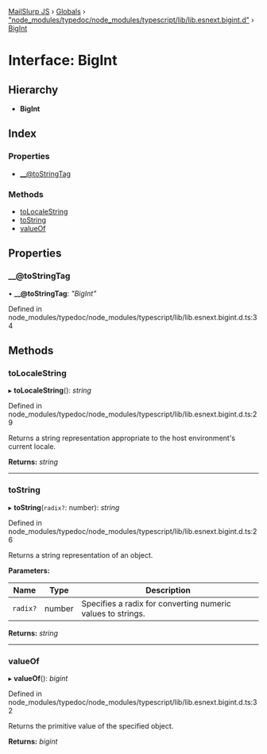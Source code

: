 [MailSlurp JS](../README.md) › [Globals](../globals.md) › ["node_modules/typedoc/node_modules/typescript/lib/lib.esnext.bigint.d"](../modules/_node_modules_typedoc_node_modules_typescript_lib_lib_esnext_bigint_d_.md) › [BigInt](_node_modules_typedoc_node_modules_typescript_lib_lib_esnext_bigint_d_.bigint.md)

# Interface: BigInt

## Hierarchy

* **BigInt**

## Index

### Properties

* [__@toStringTag](_node_modules_typedoc_node_modules_typescript_lib_lib_esnext_bigint_d_.bigint.md#__@tostringtag)

### Methods

* [toLocaleString](_node_modules_typedoc_node_modules_typescript_lib_lib_esnext_bigint_d_.bigint.md#tolocalestring)
* [toString](_node_modules_typedoc_node_modules_typescript_lib_lib_esnext_bigint_d_.bigint.md#tostring)
* [valueOf](_node_modules_typedoc_node_modules_typescript_lib_lib_esnext_bigint_d_.bigint.md#valueof)

## Properties

###  __@toStringTag

• **__@toStringTag**: *"BigInt"*

Defined in node_modules/typedoc/node_modules/typescript/lib/lib.esnext.bigint.d.ts:34

## Methods

###  toLocaleString

▸ **toLocaleString**(): *string*

Defined in node_modules/typedoc/node_modules/typescript/lib/lib.esnext.bigint.d.ts:29

Returns a string representation appropriate to the host environment's current locale.

**Returns:** *string*

___

###  toString

▸ **toString**(`radix?`: number): *string*

Defined in node_modules/typedoc/node_modules/typescript/lib/lib.esnext.bigint.d.ts:26

Returns a string representation of an object.

**Parameters:**

Name | Type | Description |
------ | ------ | ------ |
`radix?` | number | Specifies a radix for converting numeric values to strings.  |

**Returns:** *string*

___

###  valueOf

▸ **valueOf**(): *bigint*

Defined in node_modules/typedoc/node_modules/typescript/lib/lib.esnext.bigint.d.ts:32

Returns the primitive value of the specified object.

**Returns:** *bigint*
